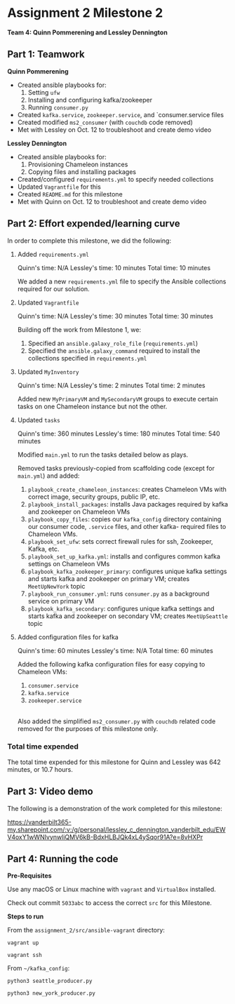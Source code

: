 # Assignment 2 Milestone 2

__Team 4: Quinn Pommerening and Lessley Dennington__

## Part 1: Teamwork

__Quinn Pommerening__
* Created ansible playbooks for:
    1. Setting `ufw`
    2. Installing and configuring kafka/zookeeper
    3. Running `consumer.py`
* Created `kafka.service`, `zookeeper.service`, and `consumer.service
files
* Created modified `ms2_consumer` (with `couchdb` code removed)
* Met with Lessley on Oct. 12 to troubleshoot and create demo video

__Lessley Dennington__
* Created ansible playbooks for:
    1. Provisioning Chameleon instances
    2. Copying files and installing packages
* Created/configured `requirements.yml` to specify needed collections
* Updated `Vagrantfile` for this
* Created `README.md` for this milestone
* Met with Quinn on Oct. 12 to troubleshoot and create demo video

## Part 2: Effort expended/learning curve

In order to complete this milestone, we did the following:

1. Added `requirements.yml`

   Quinn's time: N/A
   Lessley's time: 10 minutes
   Total time: 10 minutes

   We added a new `requirements.yml` file to specify the Ansible
   collections required for our solution.

2. Updated `Vagrantfile`

   Quinn's time: N/A
   Lessley's time: 30 minutes
   Total time: 30 minutes

   Building off the work from Milestone 1, we:
      1. Specified an `ansible.galaxy_role_file` (`requirements.yml`)
      2. Specified the `ansible.galaxy_command` required to install
      the collections specified in `requirements.yml`

3. Updated `MyInventory`

   Quinn's time: N/A
   Lessley's time: 2 minutes
   Total time: 2 minutes

   Added new `MyPrimaryVM` and `MySecondaryVM` groups to execute
   certain tasks on one Chameleon instance but not the other.

5. Updated `tasks`

   Quinn's time: 360 minutes
   Lessley's time: 180 minutes
   Total time: 540 minutes

   Modified `main.yml` to run the tasks detailed below as plays.

   Removed tasks previously-copied from scaffolding code (except for
   `main.yml`) and added:

   1. `playbook_create_chameleon_instances`: creates Chameleon
   VMs with correct image, security groups, public IP, etc.
   2. `playbook_install_packages`: installs Java packages required
   by kafka and zookeeper on Chameleon VMs
   3. `playbook_copy_files`: copies our `kafka_config` directory
   containing our consumer code, `.service` files, and other kafka-
   required files to Chameleon VMs.
   4. `playbook_set_ufw`: sets correct firewall rules for ssh,
   Zookeeper, Kafka, etc.
   5. `playbook_set_up_kafka.yml`: installs and configures common
   kafka settings on Chameleon VMs
   6. `playbook_kafka_zookeeper_primary`: configures unique kafka
   settings and starts kafka and zookeeper on primary VM; creates
   `MeetUpNewYork` topic
   7. `playbook_run_consumer.yml`: runs `consumer.py` as a background
   service on primary VM
   8. `playbook_kafka_secondary`: configures unique kafka
   settings and starts kafka and zookeeper on secondary VM; creates
   `MeetUpSeattle` topic

6. Added configuration files for kafka

   Quinn's time: 60 minutes
   Lessley's time: N/A
   Total time: 60 minutes

   Added the following kafka configuration files for easy copying to
   Chameleon VMs:

   1. `consumer.service`
   2. `kafka.service`
   3. `zookeeper.service`
   <br/>

   Also added the simplified `ms2_consumer.py` with `couchdb` related
   code removed for the purposes of this milestone only.

### Total time expended

The total time expended for this milestone for Quinn and Lessley was
642 minutes, or 10.7 hours.

## Part 3: Video demo

The following is a demonstration of the work completed for this milestone:

https://vanderbilt365-my.sharepoint.com/:v:/g/personal/lessley_c_dennington_vanderbilt_edu/EWV4oxY1wWNIvynwliQMV6kB-BdxHLBJQk4xL4ySqor91A?e=8vHXPr

## Part 4: Running the code

__Pre-Requisites__

Use any macOS or Linux machine with `vagrant` and `VirtualBox`
installed.

Check out commit `5033abc` to access the correct `src` for this
Milestone.

__Steps to run__

From the `assignment_2/src/ansible-vagrant` directory:

`vagrant up`

`vagrant ssh`

From `~/kafka_config`:

`python3 seattle_producer.py`

`python3 new_york_producer.py`



